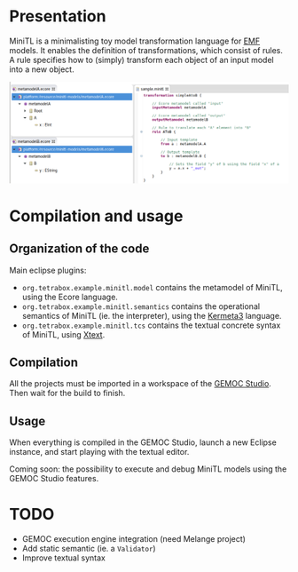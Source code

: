 # Presentation

MiniTL is a minimalisting toy model transformation language for [EMF](http://www.eclipse.org/modeling/emf/) models. It enables the definition of transformations, which consist of rules. A rule specifies how to (simply) transform each object of an input model into a new object.

![Example of MiniTL transformation](screenshot.png)

# Compilation and usage

## Organization of the code

Main eclipse plugins:

- `org.tetrabox.example.minitl.model` contains the metamodel of MiniTL, using the Ecore language.
- `org.tetrabox.example.minitl.semantics` contains the operational semantics of MiniTL (ie. the interpreter), using the [Kermeta3](http://diverse-project.github.io/k3/) language.
- `org.tetrabox.example.minitl.tcs` contains the textual concrete syntax of MiniTL, using [Xtext](https://eclipse.org/Xtext/).

## Compilation

All the projects must be imported in a workspace of the [GEMOC Studio](http://gemoc.org/studio). Then wait for the build to finish.

## Usage

When everything is compiled in the GEMOC Studio, launch a new Eclipse instance, and start playing with the textual editor.

Coming soon: the possibility to execute and debug MiniTL models using the GEMOC Studio features.

# TODO

- GEMOC execution engine integration (need Melange project)
- Add static semantic (ie. a `Validator`)
- Improve textual syntax
